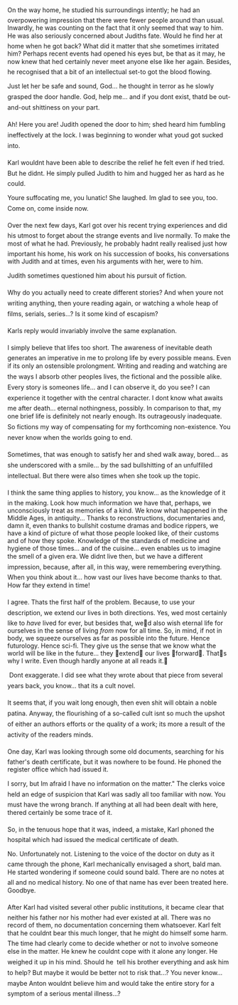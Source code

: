On the way home, he studied his surroundings intently; he had an overpowering impression that there were fewer people around than usual. Inwardly, he was counting on the fact that it only seemed that way to him. He was also seriously concerned about Judiths fate. Would he find her at home when he got back? What did it matter that she sometimes irritated him? Perhaps recent events had opened his eyes but, be that as it may, he now knew that hed certainly never meet anyone else like her again. Besides, he recognised that a bit of an intellectual set-to got the blood flowing. 

Just let her be safe and sound, God... he thought in terror as he slowly grasped the door handle. God, help me... and if you dont exist, thatd be out-and-out shittiness on your part.

Ah! Here you are! Judith opened the door to him; shed heard him fumbling ineffectively at the lock. I was beginning to wonder what youd got sucked into.

Karl wouldnt have been able to describe the relief he felt even if hed tried. But he didnt. He simply pulled Judith to him and hugged her as hard as he could.

Youre suffocating me, you lunatic! She laughed. Im glad to see you, too. Come on, come inside now.

Over the next few days, Karl got over his recent trying experiences and did his utmost to forget about the strange events and live normally. To make the most of what he had. Previously, he probably hadnt really realised just how important his home, his work on his succession of books, his conversations with Judith and at times, even his arguments with her, were to him.

Judith sometimes questioned him about his pursuit of fiction.

Why do you actually need to create different stories? And when youre not writing anything, then youre reading again, or watching a whole heap of films, serials, series...? Is it some kind of escapism?

Karls reply would invariably involve the same explanation.

I simply believe that lifes too short. The awareness of inevitable death generates an imperative in me to prolong life by every possible means. Even if its only an ostensible prolongment. Writing and reading and watching are the ways I absorb other peoples lives, the fictional and the possible alike. Every story is someones life... and I can observe it, do you see? I can experience it together with the central character. I dont know what awaits me after death... eternal nothingness, possibly. In comparison to that, my one brief life is definitely not nearly enough. Its outrageously inadequate. So fictions my way of compensating for my forthcoming non-existence. You never know when the worlds going to end.

Sometimes, that was enough to satisfy her and shed walk away, bored... as she underscored with a smile... by the sad bullshitting of an unfulfilled intellectual. But there were also times when she took up the topic.

I think the same thing applies to history, you know... as the knowledge of it in the making. Look how much information we have that, perhaps, we unconsciously treat as memories of a kind. We know what happened in the Middle Ages, in antiquity... Thanks to reconstructions, documentaries and, damn it, even thanks to bullshit costume dramas and bodice rippers, we have a kind of picture of what those people looked like, of their customs and of how they spoke. Knowledge of the standards of medicine and hygiene of those times... and of the cuisine... even enables us to imagine the smell of a given era. We didnt live then, but we have a different impression, because, after all, in this way, were remembering everything. When you think about it... how vast our lives have become thanks to that. How far they extend in time!

I agree. Thats the first half of the problem. Because, to use your description, we extend our lives in both directions. Yes, wed most certainly like to *have* lived for ever, but besides that, wed also wish eternal life for ourselves in the sense of living *from* now for all time. So, in mind, if not in body, we squeeze ourselves as far as possible into the future. Hence futurology. Hence sci-fi. They give us the sense that we know what the world will be like in the future... they extend our lives forward. Thats why I write. Even though hardly anyone at all reads it.

 Dont exaggerate. I did see what they wrote about that piece from several years back, you know... that its a cult novel.

It seems that, if you wait long enough, then even shit will obtain a noble patina. Anyway, the flourishing of a so-called cult isnt so much the upshot of either an authors efforts or the quality of a work; its more a result of the activity of the readers minds.

One day, Karl was looking through some old documents, searching for his father's death certificate, but it was nowhere to be found. He phoned the register office which had issued it.

I sorry, but Im afraid I have no information on the matter." The clerks voice held an edge of suspicion that Karl was sadly all too familiar with now. You must have the wrong branch. If anything at all had been dealt with here, thered certainly be some trace of it.

So, in the tenuous hope that it was, indeed, a mistake, Karl phoned the hospital which had issued the medical certificate of death.

No. Unfortunately not. Listening to the voice of the doctor on duty as it came through the phone, Karl mechanically envisaged a short, bald man. He started wondering if someone could sound bald. There are no notes at all and no medical history. No one of that name has ever been treated here. Goodbye.

After Karl had visited several other public institutions, it became clear that neither his father nor his mother had ever existed at all. There was no record of them, no documentation concerning them whatsoever. Karl felt that he couldnt bear this much longer, that he might do himself some harm. The time had clearly come to decide whether or not to involve someone else in the matter. He knew he couldnt cope with it alone any longer. He weighed it up in his mind. Should he  tell his brother everything and ask him to help? But maybe it would be better  not to risk that...? You never know... maybe Anton wouldnt believe him and would take the entire story for a symptom of a serious mental illness...? 